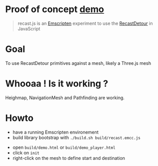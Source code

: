 Proof of concept [demo](https://rawgithub.com/vincent/poc-recast.js/master/emscripten/build/demo.html)
===

> recast.js is an [Emscripten](https://github.com/kripken/emscripten) experiment to use the [RecastDetour](https://code.google.com/p/recastnavigation) in JavaScript

Goal
===

To use RecastDetour primitives against a mesh, likely a Three.js mesh 

Whooaa ! Is it working ?
===

Heighmap, NavigationMesh and Pathfinding are working.

Howto
===

* have a running Emscripten environement
* build library bootstrap with ```./build.sh build/recast.emcc.js``` 
 - open ```build/demo.html``` or ```build/demo_player.html```
 - click on ```init```
 - right-click on the mesh to define start and destination


